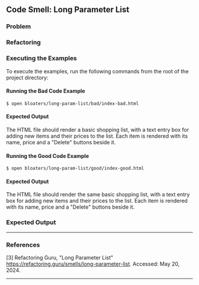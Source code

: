 ## Code Smell: Long Parameter List

### Problem

### Refactoring

### Executing the Examples

To execute the examples, run the following commands from the root of the project directory:

#### Running the Bad Code Example

```
$ open bloaters/long-param-list/bad/index-bad.html
```

#### Expected Output

The HTML file should render a basic shopping list, with a text entry box for adding new items and their prices to the list. Each item is rendered with its name, price and a "Delete" buttons beside it.

#### Running the Good Code Example

```
$ open bloaters/long-param-list/good/index-good.html
```

#### Expected Output

The HTML file should render the same basic shopping list, with a text entry box for adding new items and their prices to the list. Each item is rendered with its name, price and a "Delete" buttons beside it.

### Expected Output

---

### References

[3] Refactoring Guru, "Long Parameter List" https://refactoring.guru/smells/long-parameter-list. Accessed: May 20, 2024.

---
